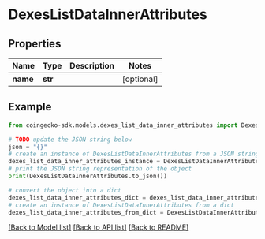 # DexesListDataInnerAttributes


## Properties

Name | Type | Description | Notes
------------ | ------------- | ------------- | -------------
**name** | **str** |  | [optional] 

## Example

```python
from coingecko-sdk.models.dexes_list_data_inner_attributes import DexesListDataInnerAttributes

# TODO update the JSON string below
json = "{}"
# create an instance of DexesListDataInnerAttributes from a JSON string
dexes_list_data_inner_attributes_instance = DexesListDataInnerAttributes.from_json(json)
# print the JSON string representation of the object
print(DexesListDataInnerAttributes.to_json())

# convert the object into a dict
dexes_list_data_inner_attributes_dict = dexes_list_data_inner_attributes_instance.to_dict()
# create an instance of DexesListDataInnerAttributes from a dict
dexes_list_data_inner_attributes_from_dict = DexesListDataInnerAttributes.from_dict(dexes_list_data_inner_attributes_dict)
```
[[Back to Model list]](../README.md#documentation-for-models) [[Back to API list]](../README.md#documentation-for-api-endpoints) [[Back to README]](../README.md)


